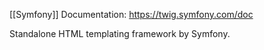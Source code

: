 [[Symfony]]
Documentation: https://twig.symfony.com/doc

Standalone HTML templating framework by Symfony.